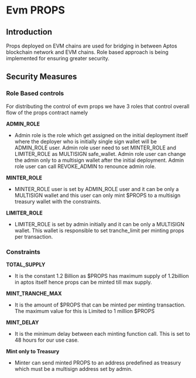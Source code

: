 # Evm PROPS

## Introduction

Props deployed on EVM chains are used for bridging in between Aptos blockchain network and EVM chains.
Role based approach is being implemented for ensuring greater security.

## Security Measures

### Role Based controls

For distributing the control of evm props we have 3 roles that control overall flow of the props contract namely

**ADMIN_ROLE**

- Admin role is the role which get assigned on the initial deployment itself where the deployer who is initially single sign wallet will be ADMIN_ROLE user. Admin role user need to set MINTER_ROLE and LIMITER_ROLE as MULTISIGN safe_wallet. Admin role user can change the admin only to a multisign wallet after the initial deployment. Admin role user can call REVOKE_ADMIN to renounce admin role.

**MINTER_ROLE**

- MINTER_ROLE user is set by ADMIN_ROLE user and it can be only a MULTISIGN wallet and this user can only mint $PROPS to a multisign treasury wallet with the constraints.

**LIMITER_ROLE**

- LIMITER_ROLE is set by admin initially and it can be only a MULTISIGN wallet. This wallet is responsible to set tranche_limit per minting props per transaction.

### Constraints

**TOTAL_SUPPLY**

- It is the constant 1.2 Billion as $PROPS has maximum supply of 1.2billion in aptos itself hence props can be minted till max supply.

**MINT_TRANCHE_MAX**

- It is the amount of $PROPS that can be minted per minting transaction. The maximum value for this is
  Limited to 1 million $PROPS

**MINT_DELAY**

- It is the minimum delay between each minting function call. This is set to 48 hours for our use case.

**Mint only to Treasury**

- Minter can send minted PROPS to an address predefined as treasury which must be a multisign address set by admin.
